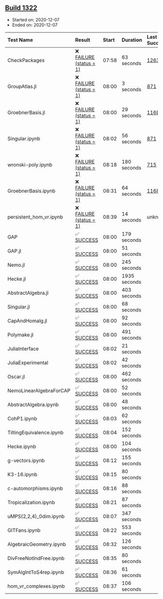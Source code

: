 ## [Build 1322](https://oscarci.mathematik.uni-kl.de/job/oscar-stable/1322/)

* Started on: 2020-12-07
* Ended on: 2020-12-07

| Test Name    | Result | Start | Duration | Last Success | First Failure |
|:-------------|:-------|:------|:---------|:-------------|:--------------|
| CheckPackages | ❌ [FAILURE (status = 1)](https://oscarci.mathematik.uni-kl.de/job/oscar-stable/1322/artifact/logs/build-1322/CheckPackages.log) | 07:58 | 63 seconds | [1263](https://oscarci.mathematik.uni-kl.de/job/oscar-stable/1263/) | [1264](https://oscarci.mathematik.uni-kl.de/job/oscar-stable/1264/) |
| GroupAtlas.jl | ❌ [FAILURE (status = 1)](https://oscarci.mathematik.uni-kl.de/job/oscar-stable/1322/artifact/logs/build-1322/GroupAtlas.jl.log) | 08:00 | 3 seconds | [871](https://oscarci.mathematik.uni-kl.de/job/oscar-stable/871/) | [872](https://oscarci.mathematik.uni-kl.de/job/oscar-stable/872/) |
| GroebnerBasis.jl | ❌ [FAILURE (status = 1)](https://oscarci.mathematik.uni-kl.de/job/oscar-stable/1322/artifact/logs/build-1322/GroebnerBasis.jl.log) | 08:00 | 29 seconds | [1168](https://oscarci.mathematik.uni-kl.de/job/oscar-stable/1168/) | [1169](https://oscarci.mathematik.uni-kl.de/job/oscar-stable/1169/) |
| Singular.ipynb | ❌ [FAILURE (status = 1)](https://oscarci.mathematik.uni-kl.de/job/oscar-stable/1322/artifact/logs/build-1322/Singular.ipynb.log) | 08:02 | 56 seconds | [871](https://oscarci.mathematik.uni-kl.de/job/oscar-stable/871/) | [872](https://oscarci.mathematik.uni-kl.de/job/oscar-stable/872/) |
| wronski-poly.ipynb | ❌ [FAILURE (status = 1)](https://oscarci.mathematik.uni-kl.de/job/oscar-stable/1322/artifact/logs/build-1322/wronski-poly.ipynb.log) | 08:18 | 180 seconds | [715](https://oscarci.mathematik.uni-kl.de/job/oscar-stable/715/) | [716](https://oscarci.mathematik.uni-kl.de/job/oscar-stable/716/) |
| GroebnerBasis.ipynb | ❌ [FAILURE (status = 1)](https://oscarci.mathematik.uni-kl.de/job/oscar-stable/1322/artifact/logs/build-1322/GroebnerBasis.ipynb.log) | 08:31 | 64 seconds | [1168](https://oscarci.mathematik.uni-kl.de/job/oscar-stable/1168/) | [1169](https://oscarci.mathematik.uni-kl.de/job/oscar-stable/1169/) |
| persistent_hom_vr.ipynb | ❌ [FAILURE (status = 1)](https://oscarci.mathematik.uni-kl.de/job/oscar-stable/1322/artifact/logs/build-1322/persistent_hom_vr.ipynb.log) | 08:39 | 14 seconds | unknown | unknown |
| GAP | ✅ [SUCCESS](https://oscarci.mathematik.uni-kl.de/job/oscar-stable/1322/artifact/logs/build-1322/GAP.log) | 08:00 | 179 seconds |  |  |
| GAP.jl | ✅ [SUCCESS](https://oscarci.mathematik.uni-kl.de/job/oscar-stable/1322/artifact/logs/build-1322/GAP.jl.log) | 08:00 | 51 seconds |  |  |
| Nemo.jl | ✅ [SUCCESS](https://oscarci.mathematik.uni-kl.de/job/oscar-stable/1322/artifact/logs/build-1322/Nemo.jl.log) | 08:00 | 245 seconds |  |  |
| Hecke.jl | ✅ [SUCCESS](https://oscarci.mathematik.uni-kl.de/job/oscar-stable/1322/artifact/logs/build-1322/Hecke.jl.log) | 08:00 | 1935 seconds |  |  |
| AbstractAlgebra.jl | ✅ [SUCCESS](https://oscarci.mathematik.uni-kl.de/job/oscar-stable/1322/artifact/logs/build-1322/AbstractAlgebra.jl.log) | 08:00 | 403 seconds |  |  |
| Singular.jl | ✅ [SUCCESS](https://oscarci.mathematik.uni-kl.de/job/oscar-stable/1322/artifact/logs/build-1322/Singular.jl.log) | 08:00 | 68 seconds |  |  |
| CapAndHomalg.jl | ✅ [SUCCESS](https://oscarci.mathematik.uni-kl.de/job/oscar-stable/1322/artifact/logs/build-1322/CapAndHomalg.jl.log) | 08:00 | 92 seconds |  |  |
| Polymake.jl | ✅ [SUCCESS](https://oscarci.mathematik.uni-kl.de/job/oscar-stable/1322/artifact/logs/build-1322/Polymake.jl.log) | 08:00 | 491 seconds |  |  |
| JuliaInterface | ✅ [SUCCESS](https://oscarci.mathematik.uni-kl.de/job/oscar-stable/1322/artifact/logs/build-1322/JuliaInterface.log) | 08:02 | 21 seconds |  |  |
| JuliaExperimental | ✅ [SUCCESS](https://oscarci.mathematik.uni-kl.de/job/oscar-stable/1322/artifact/logs/build-1322/JuliaExperimental.log) | 08:02 | 42 seconds |  |  |
| Oscar.jl | ✅ [SUCCESS](https://oscarci.mathematik.uni-kl.de/job/oscar-stable/1322/artifact/logs/build-1322/Oscar.jl.log) | 08:00 | 462 seconds |  |  |
| NemoLinearAlgebraForCAP | ✅ [SUCCESS](https://oscarci.mathematik.uni-kl.de/job/oscar-stable/1322/artifact/logs/build-1322/NemoLinearAlgebraForCAP.log) | 08:00 | 52 seconds |  |  |
| AbstractAlgebra.ipynb | ✅ [SUCCESS](https://oscarci.mathematik.uni-kl.de/job/oscar-stable/1322/artifact/logs/build-1322/AbstractAlgebra.ipynb.log) | 08:00 | 48 seconds |  |  |
| CohP1.ipynb | ✅ [SUCCESS](https://oscarci.mathematik.uni-kl.de/job/oscar-stable/1322/artifact/logs/build-1322/CohP1.ipynb.log) | 08:03 | 62 seconds |  |  |
| TiltingEquivalence.ipynb | ✅ [SUCCESS](https://oscarci.mathematik.uni-kl.de/job/oscar-stable/1322/artifact/logs/build-1322/TiltingEquivalence.ipynb.log) | 08:04 | 152 seconds |  |  |
| Hecke.ipynb | ✅ [SUCCESS](https://oscarci.mathematik.uni-kl.de/job/oscar-stable/1322/artifact/logs/build-1322/Hecke.ipynb.log) | 08:00 | 104 seconds |  |  |
| g-vectors.ipynb | ✅ [SUCCESS](https://oscarci.mathematik.uni-kl.de/job/oscar-stable/1322/artifact/logs/build-1322/g-vectors.ipynb.log) | 08:12 | 155 seconds |  |  |
| K3-16.ipynb | ✅ [SUCCESS](https://oscarci.mathematik.uni-kl.de/job/oscar-stable/1322/artifact/logs/build-1322/K3-16.ipynb.log) | 08:15 | 80 seconds |  |  |
| c-automorphisms.ipynb | ✅ [SUCCESS](https://oscarci.mathematik.uni-kl.de/job/oscar-stable/1322/artifact/logs/build-1322/c-automorphisms.ipynb.log) | 08:16 | 88 seconds |  |  |
| Tropicalization.ipynb | ✅ [SUCCESS](https://oscarci.mathematik.uni-kl.de/job/oscar-stable/1322/artifact/logs/build-1322/Tropicalization.ipynb.log) | 08:21 | 87 seconds |  |  |
| uMPS(2,2,4)_0dim.ipynb | ✅ [SUCCESS](https://oscarci.mathematik.uni-kl.de/job/oscar-stable/1322/artifact/logs/build-1322/uMPS-2-2-4-_0dim.ipynb.log) | 08:07 | 347 seconds |  |  |
| GITFans.ipynb | ✅ [SUCCESS](https://oscarci.mathematik.uni-kl.de/job/oscar-stable/1322/artifact/logs/build-1322/GITFans.ipynb.log) | 08:22 | 553 seconds |  |  |
| AlgebraicGeometry.ipynb | ✅ [SUCCESS](https://oscarci.mathematik.uni-kl.de/job/oscar-stable/1322/artifact/logs/build-1322/AlgebraicGeometry.ipynb.log) | 08:32 | 126 seconds |  |  |
| DivFreeNotIndFree.ipynb | ✅ [SUCCESS](https://oscarci.mathematik.uni-kl.de/job/oscar-stable/1322/artifact/logs/build-1322/DivFreeNotIndFree.ipynb.log) | 08:35 | 80 seconds |  |  |
| SymAlgIntToS4rep.ipynb | ✅ [SUCCESS](https://oscarci.mathematik.uni-kl.de/job/oscar-stable/1322/artifact/logs/build-1322/SymAlgIntToS4rep.ipynb.log) | 08:36 | 61 seconds |  |  |
| hom_vr_complexes.ipynb | ✅ [SUCCESS](https://oscarci.mathematik.uni-kl.de/job/oscar-stable/1322/artifact/logs/build-1322/hom_vr_complexes.ipynb.log) | 08:37 | 106 seconds |  |  |
